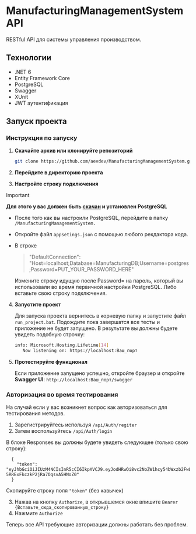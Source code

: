 # ManufacturingManagementSystem API

RESTful API для системы управления производством.

## Технологии

- .NET 6
- Entity Framework Core
- PostgreSQL
- Swagger
- XUnit
- JWT аутентификация

## Запуск проекта

### Инструкция по запуску

1. **Скачайте архив или клонируйте репозиторий**

   ```bash
   git clone https://github.com/aevdev/ManufacturingManagementSystem.git

2. **Перейдите в директорию проекта**

3. **Настройте строку подключения**
    
  > [!IMPORTANT]
  > **Для этого у вас должен быть [скачан](https://www.postgresql.org/download/) и установлен PostgreSQL**
    
  - После того как вы настроили PostgreSQL, перейдите в папку `/ManufacturingManagementSystem.`
  - Откройте файл `appsetings.json` c помощью любого рекдактора кода.
  - В строке
    > "DefaultConnection": "Host=localhost;Database=ManufacturingDB;Username=postgres;Password=PUT_YOUR_PASSWORD_HERE"

    Измените строку идущую после Password= на пароль, который вы использовали во время первичной настройки PostgreSQL.
    Либо вставьте свою строку подключения.
  

4. **Запустите проект**

    Для запуска проекта вернитесь в корневую папку и запустите файл `run_project.bat`.
    Подождите пока завершатся все тесты и приложение не будет запущено.
    В результате вы должны будете увидеть подобную строчку:
   ```bash
   info: Microsoft.Hosting.Lifetime[14]
      Now listening on: https://localhost:Ваш_порт
   
6.  **Протестируйте функционал**
   
    Если приложение запущено успешно, откройте браузер и откройте **Swagger UI**:
   ``http://localhost:Ваш_порт/swagger``

### Авторизация во время тестирования

  На случай если у вас возникнет вопрос как авторизоваться для тестирования методов.
  1. Зарегистрируйтесь используя `/api/Auth/regiter`
  2. Затем воспользуйтесь `/api/Auth/login`

  В блоке Responses вы должны будете увидеть следующее (только свою строку):
  ```
    {
      "token":     "eyJhbGciOiJIUzM4NCIsInR5cCI6IkpXVCJ9.eyJodHRwOi8vc2NoZW1hcy54bWxzb2FwLm9yZy93cy8yMDA1LzA1L2lkZW50aXR5L2NsYWltcy9uYW1lIjoidGVzdHVzZXIxIiwiZXhwIjoxNzI5NjU1NDU3LCJpc3MiOiJNYW51ZmFjdHVyaW5nTWFuYWdlbWVudFN5c3RlbSIsImF1ZCI6ImxvY2FsaG9zdCJ9.E6SUhpNDcl9ayjm5vNjKzxc_jQ62b7Ai7EEk-5RRExFkczkP2jRa7OqsvA5HNoZ0"
    }
  ```
  Скопируйте строку поля `"token"` (без кавычек)
  
  3.  Нажав на кнопку `Authorize`, в открывшемся окне впишите `Bearer {Вставьте_сюда_скопированную_строку}`
  4.  Нажмите `Authorize`

  Теперь все API требующие авторизации должны работать без проблем.
    
